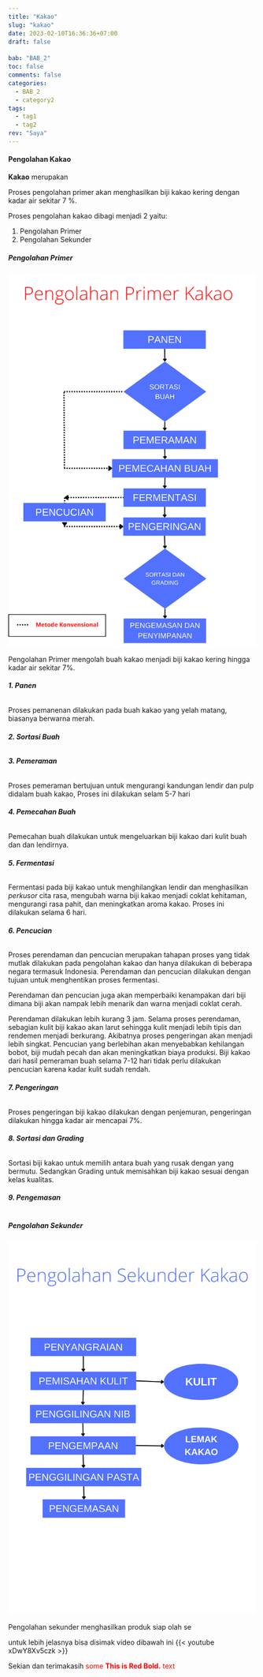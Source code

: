 ```yaml
---
title: "Kakao"
slug: "kakao"
date: 2023-02-10T16:36:36+07:00
draft: false

bab: "BAB_2"
toc: false
comments: false
categories:
  - BAB_2
  - category2
tags:
  - tag1
  - tag2
rev: "Saya"
---
```


#### Pengolahan Kakao
**Kakao** merupakan

Proses pengolahan primer akan menghasilkan biji kakao kering dengan kadar air sekitar 7 %.

Proses pengolahan kakao dibagi menjadi 2 yaitu:

1. Pengolahan Primer
2. Pengolahan Sekunder

##### Pengolahan Primer

![diagram alur pengolahan kakao](/static/images/kakao/1.png)

Pengolahan Primer mengolah buah kakao menjadi biji kakao kering hingga kadar air sekitar 7%.

###### **1. Panen**

Proses pemanenan dilakukan pada buah kakao yang yelah matang, biasanya berwarna merah.

###### **2. Sortasi Buah**

###### **3. Pemeraman**

Proses pemeraman bertujuan untuk mengurangi kandungan lendir dan pulp didalam buah kakao,
Proses ini dilakukan selam 5-7 hari

###### **4. Pemecahan Buah**

Pemecahan buah dilakukan untuk mengeluarkan biji kakao dari kulit buah dan dan lendirnya.

###### **5. Fermentasi**

Fermentasi pada biji kakao untuk menghilangkan lendir dan menghasilkan _perkusor_ cita rasa, mengubah warna biji kakao menjadi coklat kehitaman, mengurangi rasa pahit, dan meningkatkan aroma kakao. Proses ini dilakukan selama 6 hari.

###### **6. Pencucian**
Proses perendaman dan pencucian merupakan tahapan proses yang tidak mutlak dilakukan pada pengolahan kakao dan hanya dilakukan di beberapa negara termasuk Indonesia. Perendaman dan pencucian dilakukan dengan tujuan untuk menghentikan proses fermentasi. <p>Perendaman dan pencucian juga akan memperbaiki kenampakan dari biji dimana biji akan nampak lebih menarik dan warna menjadi coklat cerah.</p>
Perendaman dilakukan lebih kurang 3 jam. Selama proses perendaman, sebagian kulit biji kakao akan larut sehingga kulit menjadi lebih tipis dan rendemen menjadi berkurang. Akibatnya proses pengeringan akan menjadi lebih singkat. Pencucian yang berlebihan akan menyebabkan kehilangan bobot, biji mudah pecah dan akan meningkatkan biaya produksi. Biji kakao dari hasil pemeraman buah selama 7-12 hari tidak perlu dilakukan pencucian karena kadar kulit sudah rendah.


###### **7. Pengeringan**

Proses pengeringan biji kakao dilakukan dengan penjemuran, pengeringan dilakukan hingga kadar air mencapai 7%.

###### **8. Sortasi dan Grading**

Sortasi biji kakao untuk memilih antara buah yang rusak dengan yang bermutu. Sedangkan Grading untuk memisahkan biji kakao sesuai dengan kelas kualitas.

###### **9. Pengemasan**

#

##### Pengolahan Sekunder

![diagram alur pengolahan kakao](/static/images/kakao/2.png)

Pengolahan sekunder menghasilkan produk siap olah se

untuk lebih jelasnya bisa disimak video dibawah ini
{{< youtube xDwY8Xv5czk >}}

Sekian dan terimakasih
<span style="color:red">some **This is Red Bold.** text</span>

<!--more-->
